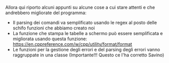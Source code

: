 Allora qui riporto alcuni appunti su alcune cose a cui stare attenti e che andrebbero migliorate del programma:
- Il parsing dei comandi va semplificato usando le regex al posto delle schifo funzioni che abbiamo creato noi
- La funzione che stampa le tabelle a schermo può essere semplificata e migliorata usando questa funzione: https://en.cppreference.com/w/cpp/utility/format/format
- Le funzioni per la gestione degli errori e del parsing degli errori vanno raggruppate in una classe (Importante!!! Questo ce l'ha corretto Savino)
